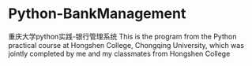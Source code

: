 # Python-BankManagement
重庆大学python实践-银行管理系统
This is the program from the Python practical course at Hongshen College, Chongqing University, which was jointly completed by me and my classmates from Hongshen College
